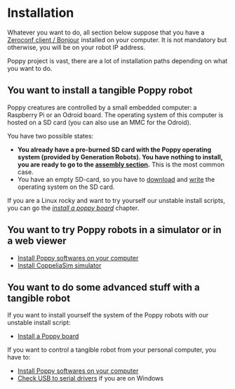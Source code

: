 # Installation

Whatever you want to do, all section below suppose that you have a [Zeroconf client / Bonjour](install-zeroconf.md) installed on your computer. It is not mandatory but otherwise, you will be on your robot IP address.

Poppy project is vast, there are a lot of installation paths depending on what you want to do.


## You want to install a tangible Poppy robot
Poppy creatures are controlled by a small embedded computer: a Raspberry Pi or an Odroid board.
The operating system of this computer is hosted on a SD card (you can also use an MMC for the Odroid).

You have two possible states:
- **You already have a pre-burned SD card with the Poppy operating system (provided by Generation Robots). You have nothing to install, you are ready to go to the [assembly section](../assembly-guides/README.md).** This is the most common case.
- You have an empty SD-card, so you have to [download](burn-an-image-file.md#download-the-image) and [write](burn-an-image-file.md#write-an-image-to-the-sd-card) the operating system on the SD card.

If you are a Linux rocky and want to try yourself our unstable install scripts, you can go the [*install a poppy board*](install-a-poppy-board.md) chapter.

## You want to try Poppy robots in a simulator or in a web viewer
- [Install Poppy softwares on your computer](install-poppy-softwares.md)
- [Install CoppeliaSim simulator](install-vrep.md)


## You want to do some advanced stuff with a tangible robot
If you want to install yourself the system of the Poppy robots with our unstable install script:
- [Install a Poppy board](install-a-poppy-board.md)

If you want to control a tangible robot from your personal computer, you have to:
- [Install Poppy softwares on your computer](install-poppy-softwares.md)
- [Check USB to serial drivers](install-drivers.md) if you are on Windows
